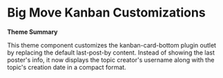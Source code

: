 # Big Move Kanban Customizations

**Theme Summary**

This theme component customizes the kanban-card-bottom plugin outlet by replacing the default last-post-by content. Instead of showing the last poster's info, it now displays the topic creator's username along with the topic's creation date in a compact format.
